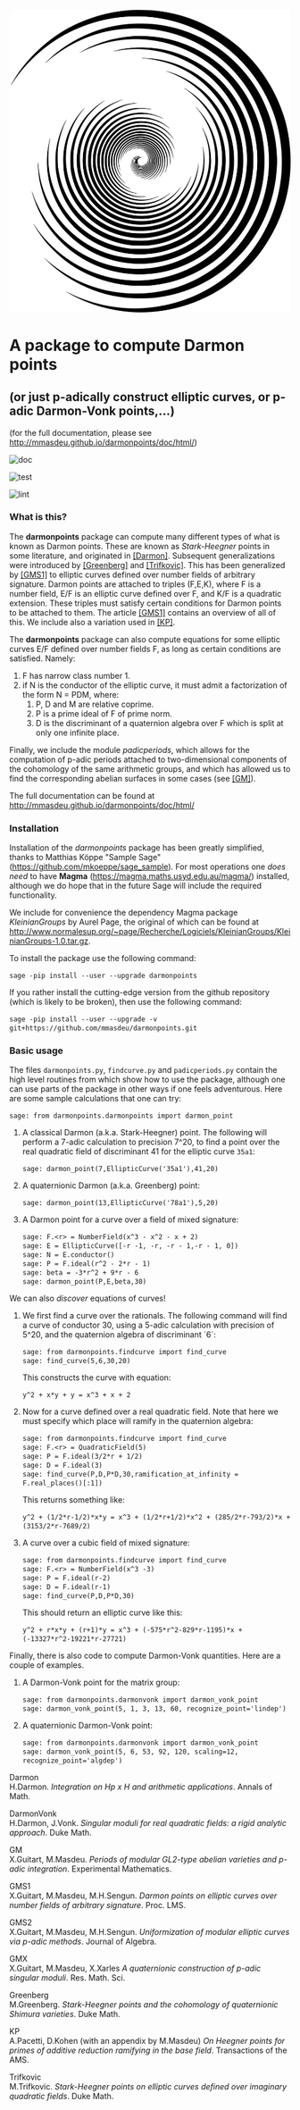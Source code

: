 <p align="center">
    <img alt="logo" src="https://github.com/mmasdeu/darmonpoints/raw/master/doc/static/logo.svg?sanitize=true">
</p>

# A package to compute Darmon points

## (or just p-adically construct elliptic curves, or p-adic Darmon-Vonk points,...)

(for the full documentation, please see
<http://mmasdeu.github.io/darmonpoints/doc/html/>)


![doc](https://github.com/mmasdeu/darmonpoints/actions/workflows/doc.yml/badge.svg)

![test](https://github.com/mmasdeu/darmonpoints/actions/workflows/test.yml/badge.svg)

![lint](https://github.com/mmasdeu/darmonpoints/actions/workflows/lint.yml/badge.svg)


### What is this?

The **darmonpoints** package can compute many different types of what is
known as Darmon points. These are known as *Stark-Heegner* points in
some literature, and originated in
<a href="#Darmon" class="citation">[Darmon]</a>. Subsequent
generalizations were introduced by
<a href="#Greenberg" class="citation">[Greenberg]</a> and
<a href="#Trifkovic" class="citation">[Trifkovic]</a>. This has been
generalized by <a href="#GMS1" class="citation">[GMS1]</a> to elliptic
curves defined over number fields of arbitrary signature. Darmon points
are attached to triples <span class="title-ref">(F,E,K)</span>, where
<span class="title-ref">F</span> is a number field,
<span class="title-ref">E/F</span> is an elliptic curve defined over
<span class="title-ref">F</span>, and <span class="title-ref">K/F</span>
is a quadratic extension. These triples must satisfy certain conditions
for Darmon points to be attached to them. The article
<a href="#GMS1" class="citation">[GMS1]</a> contains an overview of all
of this. We include also a variation used in
<a href="#KP" class="citation">[KP]</a>.

The **darmonpoints** package can also compute equations for some
elliptic curves <span class="title-ref">E/F</span> defined over number
fields <span class="title-ref">F</span>, as long as certain conditions
are satisfied. Namely:

1)  <span class="title-ref">F</span> has narrow class number
    <span class="title-ref">1</span>.
2)  if <span class="title-ref">N</span> is the conductor of the elliptic
    curve, it must admit a factorization of the form
    <span class="title-ref">N = PDM</span>, where:
    1)  <span class="title-ref">P</span>,
        <span class="title-ref">D</span> and
        <span class="title-ref">M</span> are relative coprime.
    2)  <span class="title-ref">P</span> is a prime ideal of
        <span class="title-ref">F</span> of prime norm.
    3)  <span class="title-ref">D</span> is the discriminant of a
        quaternion algebra over <span class="title-ref">F</span> which
        is split at only one infinite place.

Finally, we include the module *padicperiods*, which allows for the
computation of <span class="title-ref">p</span>-adic periods attached to
two-dimensional components of the cohomology of the same arithmetic
groups, and which has allowed us to find the corresponding abelian
surfaces in some cases (see <a href="#GM" class="citation">[GM]</a>).

The full documentation can be found at
<http://mmasdeu.github.io/darmonpoints/doc/html/>

### Installation

Installation of the *darmonpoints* package has been greatly simplified,
thanks to Matthias Köppe "Sample Sage"
(<https://github.com/mkoeppe/sage_sample>). For most operations one
*does need* to have **Magma** (<https://magma.maths.usyd.edu.au/magma/>)
installed, although we do hope that in the future Sage will include the
required functionality.

We include for convenience the dependency Magma package *KleinianGroups*
by Aurel Page, the original of which can be found at
<http://www.normalesup.org/~page/Recherche/Logiciels/KleinianGroups/KleinianGroups-1.0.tar.gz>.

To install the package use the following command:

    sage -pip install --user --upgrade darmonpoints

If you rather install the cutting-edge version from the github
repository (which is likely to be broken), then use the following
command:

    sage -pip install --user --upgrade -v git+https://github.com/mmasdeu/darmonpoints.git

### Basic usage

The files `darmonpoints.py`, `findcurve.py` and `padicperiods.py`
contain the high level routines from which show how to use the package,
although one can use parts of the package in other ways if one feels
adventurous. Here are some sample calculations that one can try:

    sage: from darmonpoints.darmonpoints import darmon_point

1)  A classical Darmon (a.k.a. Stark-Heegner) point. The following will
    perform a <span class="title-ref">7</span>-adic calculation to
    precision <span class="title-ref">7^20</span>, to find a point over
    the real quadratic field of discriminant
    <span class="title-ref">41</span> for the elliptic curve `35a1`:

        sage: darmon_point(7,EllipticCurve('35a1'),41,20)

2)  A quaternionic Darmon (a.k.a. Greenberg) point:

        sage: darmon_point(13,EllipticCurve('78a1'),5,20)

3)  A Darmon point for a curve over a field of mixed signature:

        sage: F.<r> = NumberField(x^3 - x^2 - x + 2)
        sage: E = EllipticCurve([-r -1, -r, -r - 1,-r - 1, 0])
        sage: N = E.conductor()
        sage: P = F.ideal(r^2 - 2*r - 1)
        sage: beta = -3*r^2 + 9*r - 6
        sage: darmon_point(P,E,beta,30)

We can also *discover* equations of curves!

1)  We first find a curve over the rationals. The following command will
    find a curve of conductor <span class="title-ref">30</span>, using a
    <span class="title-ref">5</span>-adic calculation with precision of
    <span class="title-ref">5^20</span>, and the quaternion algebra of
    discriminant \`6\`:

        sage: from darmonpoints.findcurve import find_curve
        sage: find_curve(5,6,30,20)

    This constructs the curve with equation:

        y^2 + x*y + y = x^3 + x + 2

2)  Now for a curve defined over a real quadratic field. Note that here
    we must specify which place will ramify in the quaternion algebra:

        sage: from darmonpoints.findcurve import find_curve
        sage: F.<r> = QuadraticField(5)
        sage: P = F.ideal(3/2*r + 1/2)
        sage: D = F.ideal(3)
        sage: find_curve(P,D,P*D,30,ramification_at_infinity = F.real_places()[:1])

    This returns something like:

        y^2 + (1/2*r-1/2)*x*y = x^3 + (1/2*r+1/2)*x^2 + (285/2*r-793/2)*x + (3153/2*r-7689/2)

3)  A curve over a cubic field of mixed signature:

        sage: from darmonpoints.findcurve import find_curve
        sage: F.<r> = NumberField(x^3 -3)
        sage: P = F.ideal(r-2)
        sage: D = F.ideal(r-1)
        sage: find_curve(P,D,P*D,30)

    This should return an elliptic curve like this:

        y^2 + r*x*y + (r+1)*y = x^3 + (-575*r^2-829*r-1195)*x + (-13327*r^2-19221*r-27721)

Finally, there is also code to compute Darmon-Vonk quantities. Here are
a couple of examples.

1)  A Darmon-Vonk point for the matrix group:

        sage: from darmonpoints.darmonvonk import darmon_vonk_point
        sage: darmon_vonk_point(5, 1, 3, 13, 60, recognize_point='lindep')

2)  A quaternionic Darmon-Vonk point:

        sage: from darmonpoints.darmonvonk import darmon_vonk_point
        sage: darmon_vonk_point(5, 6, 53, 92, 120, scaling=12, recognize_point='algdep')

<div id="citations">

<span id="Darmon" class="citation-label">Darmon</span>  
H.Darmon. *Integration on Hp x H and arithmetic applications*. Annals of
Math.

<span id="DarmonVonk" class="citation-label">DarmonVonk</span>  
H.Darmon, J.Vonk. *Singular moduli for real quadratic fields: a rigid
analytic approach*. Duke Math.

<span id="GM" class="citation-label">GM</span>  
X.Guitart, M.Masdeu. *Periods of modular GL2-type abelian varieties and
p-adic integration*. Experimental Mathematics.

<span id="GMS1" class="citation-label">GMS1</span>  
X.Guitart, M.Masdeu, M.H.Sengun. *Darmon points on elliptic curves over
number fields of arbitrary signature*. Proc. LMS.

<span id="GMS2" class="citation-label">GMS2</span>  
X.Guitart, M.Masdeu, M.H.Sengun. *Uniformization of modular elliptic
curves via p-adic methods*. Journal of Algebra.

<span id="GMX" class="citation-label">GMX</span>  
X.Guitart, M.Masdeu, X.Xarles *A quaternionic construction of p-adic
singular moduli*. Res. Math. Sci.

<span id="Greenberg" class="citation-label">Greenberg</span>  
M.Greenberg. *Stark-Heegner points and the cohomology of quaternionic
Shimura varieties*. Duke Math.

<span id="KP" class="citation-label">KP</span>  
A.Pacetti, D.Kohen (with an appendix by M.Masdeu) *On Heegner points for
primes of additive reduction ramifying in the base field*. Transactions
of the AMS.

<span id="Trifkovic" class="citation-label">Trifkovic</span>  
M.Trifkovic. *Stark-Heegner points on elliptic curves defined over
imaginary quadratic fields*. Duke Math.

</div>
